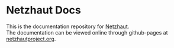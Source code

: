 # Netzhaut Docs
This is the documentation repository for [Netzhaut](https://github.com/NetzhautDevs/Netzhaut).  
The documentation can be viewed online through github-pages at [netzhautproject.org](https://netzhautproject.org/).
